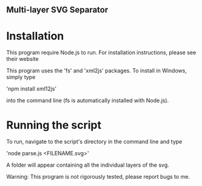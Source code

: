 ## Multi-layer SVG Separator

# Installation 

This program require Node.js to run. For installation instructions, please see their website

This program uses the 'fs' and 'xml2js' packages. To install in Windows, simply type 

'npm install xml12js' 

into the command line (fs is automatically installed with Node.js).

# Running the script

To run, navigate to the script's directory in the command line and type 

'node parse.js <FILENAME.svg>'

A folder will appear containing all the individual layers of the svg.


Warning: This program is not rigorously tested, please report bugs to me.